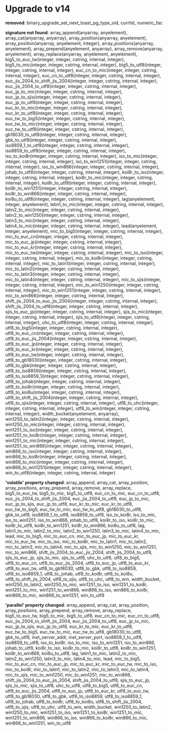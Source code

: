 # Upgrade to v14

**removed**: binary_upgrade_set_next_toast_pg_type_oid, currtid, numeric_fac

**signature not found**: array_append(anyarray, anyelement), array_cat(anyarray, anyarray), array_position(anyarray, anyelement), array_position(anyarray, anyelement, integer), array_positions(anyarray, anyelement), array_prepend(anyelement, anyarray), array_remove(anyarray, anyelement), array_replace(anyarray, anyelement, anyelement), big5_to_euc_tw(integer, integer, cstring, internal, integer), big5_to_mic(integer, integer, cstring, internal, integer), big5_to_utf8(integer, integer, cstring, internal, integer), euc_cn_to_mic(integer, integer, cstring, internal, integer), euc_cn_to_utf8(integer, integer, cstring, internal, integer), euc_jis_2004_to_shift_jis_2004(integer, integer, cstring, internal, integer), euc_jis_2004_to_utf8(integer, integer, cstring, internal, integer), euc_jp_to_mic(integer, integer, cstring, internal, integer), euc_jp_to_sjis(integer, integer, cstring, internal, integer), euc_jp_to_utf8(integer, integer, cstring, internal, integer), euc_kr_to_mic(integer, integer, cstring, internal, integer), euc_kr_to_utf8(integer, integer, cstring, internal, integer), euc_tw_to_big5(integer, integer, cstring, internal, integer), euc_tw_to_mic(integer, integer, cstring, internal, integer), euc_tw_to_utf8(integer, integer, cstring, internal, integer), gb18030_to_utf8(integer, integer, cstring, internal, integer), gbk_to_utf8(integer, integer, cstring, internal, integer), iso8859_1_to_utf8(integer, integer, cstring, internal, integer), iso8859_to_utf8(integer, integer, cstring, internal, integer), iso_to_koi8r(integer, integer, cstring, internal, integer), iso_to_mic(integer, integer, cstring, internal, integer), iso_to_win1251(integer, integer, cstring, internal, integer), iso_to_win866(integer, integer, cstring, internal, integer), johab_to_utf8(integer, integer, cstring, internal, integer), koi8r_to_iso(integer, integer, cstring, internal, integer), koi8r_to_mic(integer, integer, cstring, internal, integer), koi8r_to_utf8(integer, integer, cstring, internal, integer), koi8r_to_win1251(integer, integer, cstring, internal, integer), koi8r_to_win866(integer, integer, cstring, internal, integer), koi8u_to_utf8(integer, integer, cstring, internal, integer), lag(anyelement, integer, anyelement), latin1_to_mic(integer, integer, cstring, internal, integer), latin2_to_mic(integer, integer, cstring, internal, integer), latin2_to_win1250(integer, integer, cstring, internal, integer), latin3_to_mic(integer, integer, cstring, internal, integer), latin4_to_mic(integer, integer, cstring, internal, integer), lead(anyelement, integer, anyelement), mic_to_big5(integer, integer, cstring, internal, integer), mic_to_euc_cn(integer, integer, cstring, internal, integer), mic_to_euc_jp(integer, integer, cstring, internal, integer), mic_to_euc_kr(integer, integer, cstring, internal, integer), mic_to_euc_tw(integer, integer, cstring, internal, integer), mic_to_iso(integer, integer, cstring, internal, integer), mic_to_koi8r(integer, integer, cstring, internal, integer), mic_to_latin1(integer, integer, cstring, internal, integer), mic_to_latin2(integer, integer, cstring, internal, integer), mic_to_latin3(integer, integer, cstring, internal, integer), mic_to_latin4(integer, integer, cstring, internal, integer), mic_to_sjis(integer, integer, cstring, internal, integer), mic_to_win1250(integer, integer, cstring, internal, integer), mic_to_win1251(integer, integer, cstring, internal, integer), mic_to_win866(integer, integer, cstring, internal, integer), shift_jis_2004_to_euc_jis_2004(integer, integer, cstring, internal, integer), shift_jis_2004_to_utf8(integer, integer, cstring, internal, integer), sjis_to_euc_jp(integer, integer, cstring, internal, integer), sjis_to_mic(integer, integer, cstring, internal, integer), sjis_to_utf8(integer, integer, cstring, internal, integer), uhc_to_utf8(integer, integer, cstring, internal, integer), utf8_to_big5(integer, integer, cstring, internal, integer), utf8_to_euc_cn(integer, integer, cstring, internal, integer), utf8_to_euc_jis_2004(integer, integer, cstring, internal, integer), utf8_to_euc_jp(integer, integer, cstring, internal, integer), utf8_to_euc_kr(integer, integer, cstring, internal, integer), utf8_to_euc_tw(integer, integer, cstring, internal, integer), utf8_to_gb18030(integer, integer, cstring, internal, integer), utf8_to_gbk(integer, integer, cstring, internal, integer), utf8_to_iso8859(integer, integer, cstring, internal, integer), utf8_to_iso8859_1(integer, integer, cstring, internal, integer), utf8_to_johab(integer, integer, cstring, internal, integer), utf8_to_koi8r(integer, integer, cstring, internal, integer), utf8_to_koi8u(integer, integer, cstring, internal, integer), utf8_to_shift_jis_2004(integer, integer, cstring, internal, integer), utf8_to_sjis(integer, integer, cstring, internal, integer), utf8_to_uhc(integer, integer, cstring, internal, integer), utf8_to_win(integer, integer, cstring, internal, integer), width_bucket(anyelement, anyarray), win1250_to_latin2(integer, integer, cstring, internal, integer), win1250_to_mic(integer, integer, cstring, internal, integer), win1251_to_iso(integer, integer, cstring, internal, integer), win1251_to_koi8r(integer, integer, cstring, internal, integer), win1251_to_mic(integer, integer, cstring, internal, integer), win1251_to_win866(integer, integer, cstring, internal, integer), win866_to_iso(integer, integer, cstring, internal, integer), win866_to_koi8r(integer, integer, cstring, internal, integer), win866_to_mic(integer, integer, cstring, internal, integer), win866_to_win1251(integer, integer, cstring, internal, integer), win_to_utf8(integer, integer, cstring, internal, integer)

**'volatile' property changed**: array_append, array_cat, array_position, array_positions, array_prepend, array_remove, array_replace, big5_to_euc_tw, big5_to_mic, big5_to_utf8, euc_cn_to_mic, euc_cn_to_utf8, euc_jis_2004_to_shift_jis_2004, euc_jis_2004_to_utf8, euc_jp_to_mic, euc_jp_to_sjis, euc_jp_to_utf8, euc_kr_to_mic, euc_kr_to_utf8, euc_tw_to_big5, euc_tw_to_mic, euc_tw_to_utf8, gb18030_to_utf8, gbk_to_utf8, iso8859_1_to_utf8, iso8859_to_utf8, iso_to_koi8r, iso_to_mic, iso_to_win1251, iso_to_win866, johab_to_utf8, koi8r_to_iso, koi8r_to_mic, koi8r_to_utf8, koi8r_to_win1251, koi8r_to_win866, koi8u_to_utf8, lag, latin1_to_mic, latin2_to_mic, latin2_to_win1250, latin3_to_mic, latin4_to_mic, lead, mic_to_big5, mic_to_euc_cn, mic_to_euc_jp, mic_to_euc_kr, mic_to_euc_tw, mic_to_iso, mic_to_koi8r, mic_to_latin1, mic_to_latin2, mic_to_latin3, mic_to_latin4, mic_to_sjis, mic_to_win1250, mic_to_win1251, mic_to_win866, shift_jis_2004_to_euc_jis_2004, shift_jis_2004_to_utf8, sjis_to_euc_jp, sjis_to_mic, sjis_to_utf8, uhc_to_utf8, utf8_to_big5, utf8_to_euc_cn, utf8_to_euc_jis_2004, utf8_to_euc_jp, utf8_to_euc_kr, utf8_to_euc_tw, utf8_to_gb18030, utf8_to_gbk, utf8_to_iso8859, utf8_to_iso8859_1, utf8_to_johab, utf8_to_koi8r, utf8_to_koi8u, utf8_to_shift_jis_2004, utf8_to_sjis, utf8_to_uhc, utf8_to_win, width_bucket, win1250_to_latin2, win1250_to_mic, win1251_to_iso, win1251_to_koi8r, win1251_to_mic, win1251_to_win866, win866_to_iso, win866_to_koi8r, win866_to_mic, win866_to_win1251, win_to_utf8

**'parallel' property changed**: array_append, array_cat, array_position, array_positions, array_prepend, array_remove, array_replace, big5_to_euc_tw, big5_to_mic, big5_to_utf8, euc_cn_to_mic, euc_cn_to_utf8, euc_jis_2004_to_shift_jis_2004, euc_jis_2004_to_utf8, euc_jp_to_mic, euc_jp_to_sjis, euc_jp_to_utf8, euc_kr_to_mic, euc_kr_to_utf8, euc_tw_to_big5, euc_tw_to_mic, euc_tw_to_utf8, gb18030_to_utf8, gbk_to_utf8, inet_server_addr, inet_server_port, iso8859_1_to_utf8, iso8859_to_utf8, iso_to_koi8r, iso_to_mic, iso_to_win1251, iso_to_win866, johab_to_utf8, koi8r_to_iso, koi8r_to_mic, koi8r_to_utf8, koi8r_to_win1251, koi8r_to_win866, koi8u_to_utf8, lag, latin1_to_mic, latin2_to_mic, latin2_to_win1250, latin3_to_mic, latin4_to_mic, lead, mic_to_big5, mic_to_euc_cn, mic_to_euc_jp, mic_to_euc_kr, mic_to_euc_tw, mic_to_iso, mic_to_koi8r, mic_to_latin1, mic_to_latin2, mic_to_latin3, mic_to_latin4, mic_to_sjis, mic_to_win1250, mic_to_win1251, mic_to_win866, shift_jis_2004_to_euc_jis_2004, shift_jis_2004_to_utf8, sjis_to_euc_jp, sjis_to_mic, sjis_to_utf8, uhc_to_utf8, utf8_to_big5, utf8_to_euc_cn, utf8_to_euc_jis_2004, utf8_to_euc_jp, utf8_to_euc_kr, utf8_to_euc_tw, utf8_to_gb18030, utf8_to_gbk, utf8_to_iso8859, utf8_to_iso8859_1, utf8_to_johab, utf8_to_koi8r, utf8_to_koi8u, utf8_to_shift_jis_2004, utf8_to_sjis, utf8_to_uhc, utf8_to_win, width_bucket, win1250_to_latin2, win1250_to_mic, win1251_to_iso, win1251_to_koi8r, win1251_to_mic, win1251_to_win866, win866_to_iso, win866_to_koi8r, win866_to_mic, win866_to_win1251, win_to_utf8

